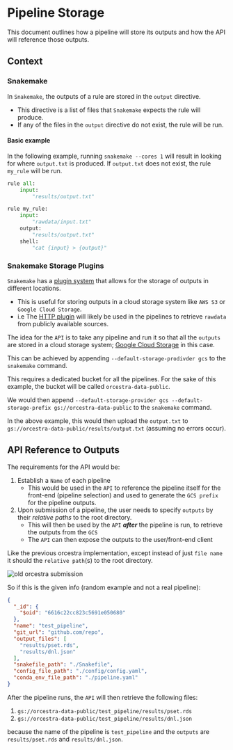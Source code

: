 # Pipeline Storage

This document outlines how a pipeline will store its outputs and how the API will reference those outputs.

## Context

### Snakemake

In `Snakemake`, the outputs of a rule are stored in the `output` directive.
- This directive is a list of files that `Snakemake` expects the rule will produce.
- If any of the files in the `output` directive do not exist, the rule will be run.

#### Basic example

In the following example, running
`snakemake --cores 1`
will result in looking for where `output.txt` is produced.
If `output.txt` does not exist, the rule `my_rule` will be run.

``` python
rule all:
    input:
        "results/output.txt"

rule my_rule:
    input:
        "rawdata/input.txt"
    output:
        "results/output.txt"
    shell:
        "cat {input} > {output}"
```

### Snakemake Storage Plugins

`Snakemake` has a [plugin system](https://snakemake.github.io/snakemake-plugin-catalog/) that allows for the storage of outputs in different locations.
- This is useful for storing outputs in a cloud storage system like `AWS S3` or `Google Cloud Storage`.
- i.e The [HTTP plugin](https://snakemake.github.io/snakemake-plugin-catalog/plugins/storage/http.html) will likely be used in the pipelines to retrieve
  `rawdata` from publicly available sources.

The idea for the `API` is to take any pipeline and run it so that all the `outputs` are stored in a
cloud storage system; [Google Cloud Storage](https://snakemake.github.io/snakemake-plugin-catalog/plugins/storage/gcs.htmll) in this case.

This can be achieved by appending
`--default-storage-prodivder gcs` to the `snakemake` command.

This requires a dedicated bucket for all the pipelines. For the sake of this example, the bucket will be called `orcestra-data-public`.

We would then append
`--default-storage-provider gcs --default-storage-prefix gs://orcestra-data-public` to the `snakemake` command.

In the above example, this would then upload the `output.txt` to `gs://orcestra-data-public/results/output.txt` (assuming no errors occur).


## API Reference to Outputs

The requirements for the API would be:

1) Establish a `Name` of each pipeline
    * This would be used in the `API` to reference the pipeline itself for the front-end (pipeline selection) and used to generate the `GCS prefix` for the pipeline outputs.
2) Upon submission of a pipeline, the user needs to specify `outputs` by their _relative paths_ to the root directory.
    * This will then be used by the `API` **_after_** the pipeline is run, to retrieve the outputs from the `GCS`
    * The `API` can then expose the outputs to the user/front-end client

Like the previous orcestra implementation, except instead of just `file name` it should the `relative path`(s) to the root directory.

![old orcestra submission](old_orcestra_submission.png)

So if this is the given info (random example and not a real pipeline):

```json
{
  "_id": {
    "$oid": "6616c22cc823c5691e050680"
  },
  "name": "test_pipeline",
  "git_url": "github.com/repo",
  "output_files": [
    "results/pset.rds",
    "results/dnl.json"
  ],
  "snakefile_path": "./Snakefile",
  "config_file_path": "./config/config.yaml",
  "conda_env_file_path": "./pipeline.yaml"
}
```

After the pipeline runs, the `API` will then retrieve the following files:

1) `gs://orcestra-data-public/test_pipeline/results/pset.rds`
2) `gs://orcestra-data-public/test_pipeline/results/dnl.json`

because the name of the pipeline is `test_pipeline` and the `outputs` are `results/pset.rds` and `results/dnl.json`.
